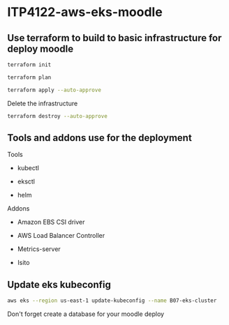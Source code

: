 # ITP4122-aws-eks-moodle

## Use terraform to build to basic infrastructure for deploy moodle

```sh
terraform init
```

```sh
terraform plan
```

```sh
terraform apply --auto-approve
```

Delete the infrastructure

```sh
terraform destroy --auto-approve
```

## Tools and addons use for the deployment

Tools

- kubectl

- eksctl

- helm


Addons

- Amazon EBS CSI driver

- AWS Load Balancer Controller

- Metrics-server

- Isito

## Update eks kubeconfig

```sh
aws eks --region us-east-1 update-kubeconfig --name B07-eks-cluster
```

Don't forget create a database for your moodle deploy



